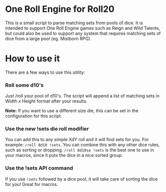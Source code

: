 One Roll Engine for Roll20
=============

This is a small script to parse matching sets from pools of dice. It is intended to support One Roll Engine games such as Reign and Wild Talents, but could also be used to support any system that requires matching sets of dice from a large pool (eg. Mistborn RPG).

How to use it
============

There are a few ways to use this utility:

### **Roll some d10's**  
Just /roll your pool of d10's. The script will append a list of matching sets in Width x Height format after your results.

__Note:__
If you want to use a different size die, this can be set in the configuration for this script.

### Use the new !sets die roll modifier
You can add this to any simple XdY roll and it will find sets for you. For example: `/roll 8d10 !sets`. You can combine this with any other dice rules, such as sorting or dropping. `/roll 8d10sa !sets` is the best one to use in your macros,
since it puts the dice in a nice sorted group.

### Use the !sets API command
If you use `!sets` followed by a dice pool, it will take care of sorting the dice for you! Great for macros.
